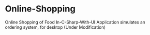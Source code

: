 # Online-Shopping
Online Shopping of Food In-C-Sharp-With-UI Application simulates an ordering system, for desktop (Under Modification)
